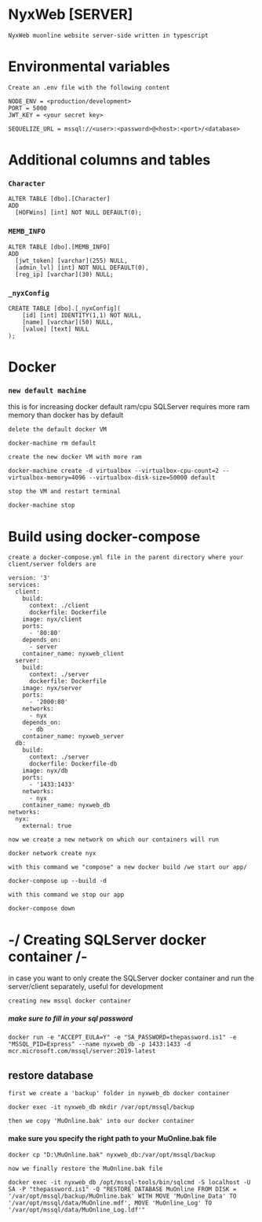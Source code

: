 # NyxWeb [SERVER]

`NyxWeb muonline website server-side written in typescript`

# Environmental variables

`Create an .env file with the following content`

```
NODE_ENV = <production/development>
PORT = 5000
JWT_KEY = <your secret key>

SEQUELIZE_URL = mssql://<user>:<password>@<host>:<port>/<database>
```

# Additional columns and tables

### `Character`

```
ALTER TABLE [dbo].[Character]
ADD
  [HOFWins] [int] NOT NULL DEFAULT(0);
```

### `MEMB_INFO`

```
ALTER TABLE [dbo].[MEMB_INFO]
ADD
  [jwt_token] [varchar](255) NULL,
  [admin_lvl] [int] NOT NULL DEFAULT(0),
  [reg_ip] [varchar](30) NULL;
```

### `_nyxConfig`

```
CREATE TABLE [dbo].[_nyxConfig](
	[id] [int] IDENTITY(1,1) NOT NULL,
	[name] [varchar](50) NULL,
	[value] [text] NULL
);
```

# Docker

### `new default machine`

this is for increasing docker default ram/cpu
SQLServer requires more ram memory than docker has by default

`delete the default docker VM`

```
docker-machine rm default
```

`create the new docker VM with more ram`

```
docker-machine create -d virtualbox --virtualbox-cpu-count=2 --virtualbox-memory=4096 --virtualbox-disk-size=50000 default
```

`stop the VM and restart terminal`

```
docker-machine stop
```

# Build using docker-compose

`create a docker-compose.yml file in the parent directory where your client/server folders are`

```
version: '3'
services:
  client:
    build:
      context: ./client
      dockerfile: Dockerfile
    image: nyx/client
    ports:
      - '80:80'
    depends_on:
      - server
    container_name: nyxweb_client
  server:
    build:
      context: ./server
      dockerfile: Dockerfile
    image: nyx/server
    ports:
      - '2000:80'
    networks:
      - nyx
    depends_on:
      - db
    container_name: nyxweb_server
  db:
    build:
      context: ./server
      dockerfile: Dockerfile-db
    image: nyx/db
    ports:
      - '1433:1433'
    networks:
      - nyx
    container_name: nyxweb_db
networks:
  nyx:
    external: true
```

`now we create a new network on which our containers will run`

```
docker network create nyx
```

`with this command we "compose" a new docker build /we start our app/`

```
docker-compose up --build -d
```

`with this command we stop our app`

```
docker-compose down
```

# -/ Creating SQLServer docker container /-

in case you want to only create the SQLServer docker container and run the server/client separately, useful for development

`creating new mssql docker container`

##### make sure to fill in your sql password

```
docker run -e "ACCEPT_EULA=Y" -e "SA_PASSWORD=thepassword.is1" -e "MSSQL_PID=Express" --name nyxweb_db -p 1433:1433 -d mcr.microsoft.com/mssql/server:2019-latest
```

## restore database

`first we create a 'backup' folder in nyxweb_db docker container`

```
docker exec -it nyxweb_db mkdir /var/opt/mssql/backup
```

`then we copy 'MuOnline.bak' into our docker container`

#### make sure you specify the right path to your MuOnline.bak file

```
docker cp "D:\MuOnline.bak" nyxweb_db:/var/opt/mssql/backup
```

`now we finally restore the MuOnline.bak file`

```
docker exec -it nyxweb_db /opt/mssql-tools/bin/sqlcmd -S localhost -U SA -P "thepassword.is1" -Q "RESTORE DATABASE MuOnline FROM DISK = '/var/opt/mssql/backup/MuOnline.bak' WITH MOVE 'MuOnline_Data' TO '/var/opt/mssql/data/MuOnline.mdf', MOVE 'MuOnline_Log' TO '/var/opt/mssql/data/MuOnline_Log.ldf'"
```
